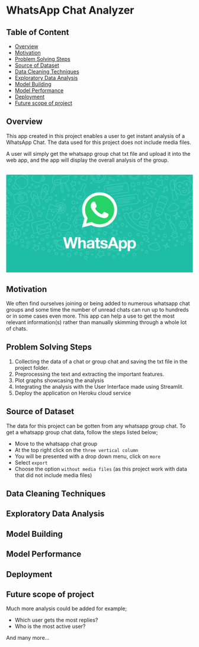# WhatsApp Chat Analyzer

## Table of Content
* [Overview](#overview)
* [Motivation](#motivation)
* [Problem Solving Steps](#problem-solving-steps)
* [Source of Dataset](#source-of-dataset)
* [Data Cleaning Techniques](#data-cleaning-techniques)
* [Exploratory Data Analysis](#exploratory-data-analysis)
* [Model Building](#model-building)
* [Model Performance](#model-performance)
* [Deployment](#deployment)
* [Future scope of project](#future-scope)

## Overview

This app created in this project enables a user to get instant analysis of a WhatsApp Chat. The data used for this project does not include media files.

A user will simply get the whatsapp group chat txt file and upload it into the web app, and the app will display the overall analysis of the group.<br/><br/>

<img src="img/whatsapp.png">

## Motivation

We often find ourselves joining or being added to numerous whatsapp chat groups and some time the number of unread chats can run up to hundreds or in some cases even more. This app can help a use to get the most relevant information(s) rather than manually skimming through a whole lot of chats.

## Problem Solving Steps

1. Collecting the data of a chat or group chat and saving the txt file in the project folder.
2. Preprocessing the text and extracting the important features.
3. Plot graphs showcasing the analysis
4. Integrating the analysis with the User Interface made using Streamlit. 
5. Deploy the application on Heroku cloud service

## Source of Dataset

The data for this project can be gotten from any whatsapp group chat. To get a whatsapp group chat data, follow the steps listed below;

* Move to the whatsapp chat group
* At the top right click on the `three vertical column`
* You will be presented with a drop down menu, click on `more`
* Select `export`
* Choose the option `without media files` (as this project work with data that did not include media files)

## Data Cleaning Techniques

## Exploratory Data Analysis

## Model Building

## Model Performance

## Deployment

## Future scope of project

Much more analysis could be added for example; 
* Which user gets the most replies?
* Who is the most active user?

And many more...
